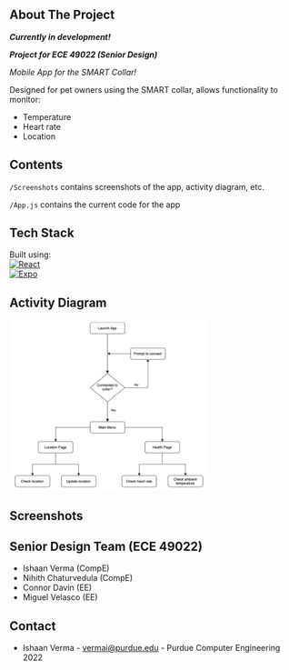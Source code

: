 ## About The Project

***Currently in development!***  

***Project for ECE 49022 (Senior Design)***

*Mobile App for the SMART Collar!*

Designed for pet owners using the SMART collar, allows functionality to monitor:
- Temperature
- Heart rate
- Location


## Contents

`/Screenshots` contains screenshots of the app, activity diagram, etc.

`/App.js` contains the current code for the app

## Tech Stack

Built using:  
[![React][React.js]][React-url]  
[![Expo][Expo.dev]][Expo-url]

## Activity Diagram

<img src="Screenshots/Activity.png" width="350" height="300">


## Screenshots




## Senior Design Team (ECE 49022)

- Ishaan Verma (CompE)
- Nihith Chaturvedula (CompE)
- Connor Davin (EE)
- Miguel Velasco (EE)

## Contact

- Ishaan Verma - vermai@purdue.edu - Purdue Computer Engineering 2022

[React.js]: https://img.shields.io/badge/React_Native-20232A?style=for-the-badge&logo=react&logoColor=61DAFB
[React-url]: https://reactjs.org/
[Expo.dev]: https://img.shields.io/badge/Expo-1B1F23?style=for-the-badge&logo=expo&logoColor=white
[Expo-url]: https://expo.dev/
[Badges-github]: https://github.com/alexandresanlim/Badges4-README.md-Profile